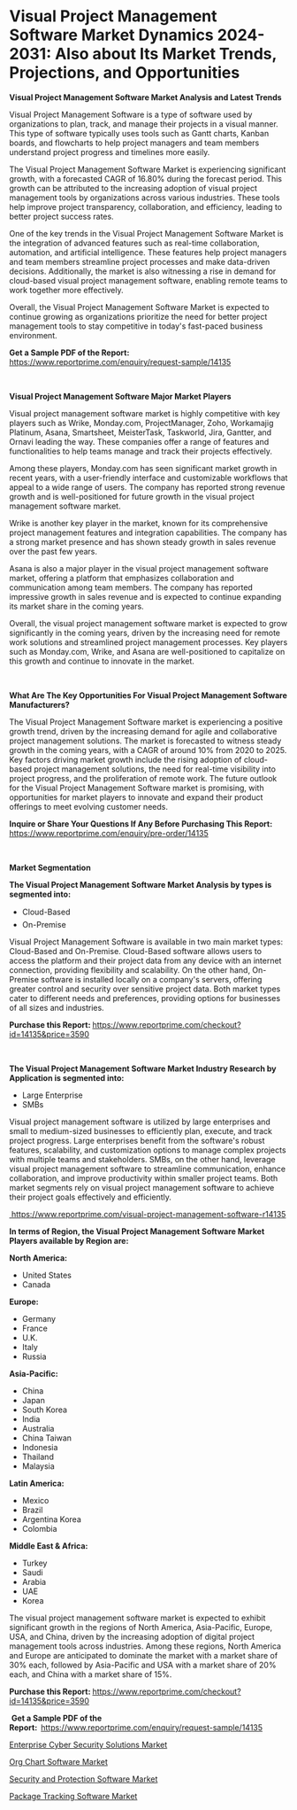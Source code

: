<p><h1>Visual Project Management Software Market Dynamics 2024-2031: Also about Its Market Trends, Projections, and Opportunities</h1></p><p><strong>Visual Project Management Software Market Analysis and Latest Trends</strong></p>
<p><p>Visual Project Management Software is a type of software used by organizations to plan, track, and manage their projects in a visual manner. This type of software typically uses tools such as Gantt charts, Kanban boards, and flowcharts to help project managers and team members understand project progress and timelines more easily.</p><p>The Visual Project Management Software Market is experiencing significant growth, with a forecasted CAGR of 16.80% during the forecast period. This growth can be attributed to the increasing adoption of visual project management tools by organizations across various industries. These tools help improve project transparency, collaboration, and efficiency, leading to better project success rates.</p><p>One of the key trends in the Visual Project Management Software Market is the integration of advanced features such as real-time collaboration, automation, and artificial intelligence. These features help project managers and team members streamline project processes and make data-driven decisions. Additionally, the market is also witnessing a rise in demand for cloud-based visual project management software, enabling remote teams to work together more effectively.</p><p>Overall, the Visual Project Management Software Market is expected to continue growing as organizations prioritize the need for better project management tools to stay competitive in today's fast-paced business environment.</p></p>
<p><strong>Get a Sample PDF of the Report:&nbsp;</strong> <a href="https://www.reportprime.com/enquiry/request-sample/14135">https://www.reportprime.com/enquiry/request-sample/14135</a></p>
<p>&nbsp;</p>
<p><strong>Visual Project Management Software Major Market Players</strong></p>
<p><p>Visual project management software market is highly competitive with key players such as Wrike, Monday.com, ProjectManager, Zoho, Workamajig Platinum, Asana, Smartsheet, MeisterTask, Taskworld, Jira, Gantter, and Ornavi leading the way. These companies offer a range of features and functionalities to help teams manage and track their projects effectively.</p><p>Among these players, Monday.com has seen significant market growth in recent years, with a user-friendly interface and customizable workflows that appeal to a wide range of users. The company has reported strong revenue growth and is well-positioned for future growth in the visual project management software market.</p><p>Wrike is another key player in the market, known for its comprehensive project management features and integration capabilities. The company has a strong market presence and has shown steady growth in sales revenue over the past few years.</p><p>Asana is also a major player in the visual project management software market, offering a platform that emphasizes collaboration and communication among team members. The company has reported impressive growth in sales revenue and is expected to continue expanding its market share in the coming years.</p><p>Overall, the visual project management software market is expected to grow significantly in the coming years, driven by the increasing need for remote work solutions and streamlined project management processes. Key players such as Monday.com, Wrike, and Asana are well-positioned to capitalize on this growth and continue to innovate in the market.</p></p>
<p>&nbsp;</p>
<p><strong>What Are The Key Opportunities For Visual Project Management Software Manufacturers?</strong></p>
<p><p>The Visual Project Management Software market is experiencing a positive growth trend, driven by the increasing demand for agile and collaborative project management solutions. The market is forecasted to witness steady growth in the coming years, with a CAGR of around 10% from 2020 to 2025. Key factors driving market growth include the rising adoption of cloud-based project management solutions, the need for real-time visibility into project progress, and the proliferation of remote work. The future outlook for the Visual Project Management Software market is promising, with opportunities for market players to innovate and expand their product offerings to meet evolving customer needs.</p></p>
<p><strong>Inquire or Share Your Questions If Any Before Purchasing This Report:</strong> <a href="https://www.reportprime.com/enquiry/pre-order/14135">https://www.reportprime.com/enquiry/pre-order/14135</a></p>
<p>&nbsp;</p>
<p><strong>Market Segmentation</strong></p>
<p><strong>The Visual Project Management Software Market Analysis by types is segmented into:</strong></p>
<p><ul><li>Cloud-Based</li><li>On-Premise</li></ul></p>
<p><p>Visual Project Management Software is available in two main market types: Cloud-Based and On-Premise. Cloud-Based software allows users to access the platform and their project data from any device with an internet connection, providing flexibility and scalability. On the other hand, On-Premise software is installed locally on a company's servers, offering greater control and security over sensitive project data. Both market types cater to different needs and preferences, providing options for businesses of all sizes and industries.</p></p>
<p><strong>Purchase this Report:&nbsp;</strong><a href="https://www.reportprime.com/checkout?id=14135&price=3590">https://www.reportprime.com/checkout?id=14135&price=3590</a></p>
<p>&nbsp;</p>
<p><strong>The Visual Project Management Software Market Industry Research by Application is segmented into:</strong></p>
<p><ul><li>Large Enterprise</li><li>SMBs</li></ul></p>
<p><p>Visual project management software is utilized by large enterprises and small to medium-sized businesses to efficiently plan, execute, and track project progress. Large enterprises benefit from the software's robust features, scalability, and customization options to manage complex projects with multiple teams and stakeholders. SMBs, on the other hand, leverage visual project management software to streamline communication, enhance collaboration, and improve productivity within smaller project teams. Both market segments rely on visual project management software to achieve their project goals effectively and efficiently.</p></p>
<p><a href="https://www.reportprime.com/visual-project-management-software-r14135">&nbsp;https://www.reportprime.com/visual-project-management-software-r14135</a></p>
<p><strong>In terms of Region, the Visual Project Management Software Market Players available by Region are:</strong></p>
<p>
    <p> <strong> North America: </strong>
        <ul>
            <li>United States</li>
            <li>Canada</li>
        </ul>
        </p> 
    <p> <strong> Europe: </strong>
        <ul>
            <li>Germany</li>
            <li>France</li>
            <li>U.K.</li>
            <li>Italy</li>
            <li>Russia</li>
        </ul>
        </p> 
    <p> <strong> Asia-Pacific: </strong>
        <ul>
            <li>China</li>
            <li>Japan</li>
            <li>South Korea</li>
            <li>India</li>
            <li>Australia</li>
            <li>China Taiwan</li>
            <li>Indonesia</li>
            <li>Thailand</li>
            <li>Malaysia</li>
        </ul>
        </p> 
    <p> <strong> Latin America: </strong>
        <ul>
            <li>Mexico</li>
            <li>Brazil</li>
            <li>Argentina Korea</li>
            <li>Colombia</li>
        </ul>
        </p> 
    <p> <strong> Middle East & Africa: </strong>
        <ul>
            <li>Turkey</li>
            <li>Saudi</li>
            <li>Arabia</li>
            <li>UAE</li>
            <li>Korea</li>
        </ul>
    </p>
    </p>
<p><p>The visual project management software market is expected to exhibit significant growth in the regions of North America, Asia-Pacific, Europe, USA, and China, driven by the increasing adoption of digital project management tools across industries. Among these regions, North America and Europe are anticipated to dominate the market with a market share of 30% each, followed by Asia-Pacific and USA with a market share of 20% each, and China with a market share of 15%.</p></p>
<p><strong>Purchase this Report: </strong><a href="https://www.reportprime.com/checkout?id=14135&price=3590">https://www.reportprime.com/checkout?id=14135&price=3590</a></p>
<p>&nbsp;<strong>Get a Sample PDF of the Report:&nbsp;&nbsp;</strong><a href="https://www.reportprime.com/enquiry/request-sample/14135">https://www.reportprime.com/enquiry/request-sample/14135</a></p>
<p><strong></strong></p>
<p><p><a href="https://github.com/amapolalg/Market-Research-Report-List-1/blob/main/enterprise-cyber-security-solutions-market.md">Enterprise Cyber Security Solutions Market</a></p><p><a href="https://issuu.com/reportprime-2/docs/org-chart-software-market-size-2030.pptx">Org Chart Software Market</a></p><p><a href="https://github.com/kumertitash/Market-Research-Report-List-1/blob/main/security-and-protection-software-market.md">Security and Protection Software Market</a></p><p><a href="https://issuu.com/reportprime-2/docs/package-tracking-software-market-size-2030.pptx">Package Tracking Software Market</a></p></p>